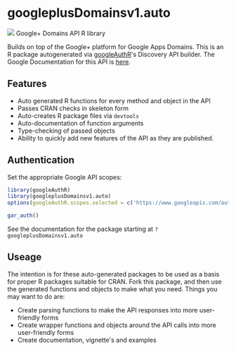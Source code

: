 # googleplusDomainsv1.auto
![](http://www.google.com/images/icons/product/gplus-32.png)
Google+ Domains API R library

Builds on top of the Google+ platform for Google Apps Domains.
This is an R package autogenerated via [googleAuthR](http://code.markedmondson.me/googleAuthR)'s Discovery API builder. 
The Google Documentation for this API is [here](https://developers.google.com/+/domains/).

## Features 
 * Auto generated R functions for every method and object in the API
 * Passes CRAN checks in skeleton form
 * Auto-creates R package files via `devtools`
 * Auto-documentation of function arguments
 * Type-checking of passed objects
 * Ability to quickly add new features of the API as they are published.

## Authentication
Set the appropriate Google API scopes:

```r
library(googleAuthR)
library(googleplusDomainsv1.auto)
options(googleAuthR.scopes.selected = c('https://www.googleapis.com/auth/plus.circles.read', 'https://www.googleapis.com/auth/plus.circles.write', 'https://www.googleapis.com/auth/plus.login', 'https://www.googleapis.com/auth/plus.me', 'https://www.googleapis.com/auth/plus.media.upload', 'https://www.googleapis.com/auth/plus.profiles.read', 'https://www.googleapis.com/auth/plus.stream.read', 'https://www.googleapis.com/auth/plus.stream.write', 'https://www.googleapis.com/auth/userinfo.email', 'https://www.googleapis.com/auth/userinfo.profile'))

gar_auth()
```
 See the documentation for the package starting at `?googleplusDomainsv1.auto`
## Useage
The intention is for these auto-generated packages to be used as a basis for proper R packages suitable for CRAN.
Fork this package, and then use the generated functions and objects to make what you need.
Things you may want to do are:
* Create parsing functions to make the API responses into more user-friendly forms
* Create wrapper functions and objects around the API calls into more user-friendly forms
* Create documentation, vignette's and examples


